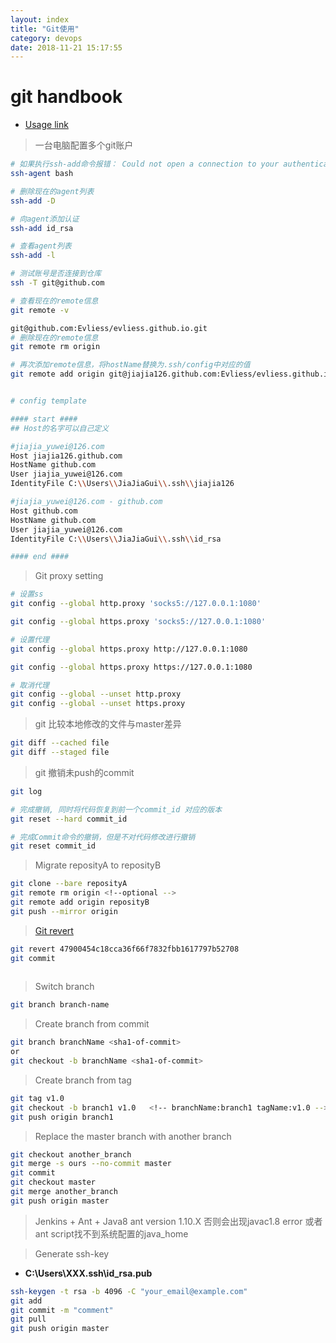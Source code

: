 ```yaml
---
layout: index
title: "Git使用"
category: devops
date: 2018-11-21 15:17:55
---
```


# git handbook

- [Usage link](http://rogerdudler.github.io/git-guide/)

> 一台电脑配置多个git账户

```bash
# 如果执行ssh-add命令报错： Could not open a connection to your authentication agent
ssh-agent bash

# 删除现在的agent列表
ssh-add -D

# 向agent添加认证
ssh-add id_rsa

# 查看agent列表
ssh-add -l

# 测试账号是否连接到仓库
ssh -T git@github.com

# 查看现在的remote信息
git remote -v

git@github.com:Evliess/evliess.github.io.git
# 删除现在的remote信息
git remote rm origin

# 再次添加remote信息，将hostName替换为.ssh/config中对应的值
git remote add origin git@jiajia126.github.com:Evliess/evliess.github.io.git


# config template

#### start #### 
## Host的名字可以自己定义

#jiajia_yuwei@126.com
Host jiajia126.github.com
HostName github.com
User jiajia_yuwei@126.com
IdentityFile C:\\Users\\JiaJiaGui\\.ssh\\jiajia126

#jiajia_yuwei@126.com - github.com
Host github.com
HostName github.com
User jiajia_yuwei@126.com
IdentityFile C:\\Users\\JiaJiaGui\\.ssh\\id_rsa

#### end #### 

```

> Git proxy setting

```bash
# 设置ss
git config --global http.proxy 'socks5://127.0.0.1:1080'

git config --global https.proxy 'socks5://127.0.0.1:1080'

# 设置代理
git config --global https.proxy http://127.0.0.1:1080

git config --global https.proxy https://127.0.0.1:1080

# 取消代理
git config --global --unset http.proxy
git config --global --unset https.proxy

```


> git 比较本地修改的文件与master差异

```bash
git diff --cached file
git diff --staged file

```

> git 撤销未push的commit

```bash
git log

# 完成撤销, 同时将代码恢复到前一个commit_id 对应的版本
git reset --hard commit_id

# 完成Commit命令的撤销，但是不对代码修改进行撤销
git reset commit_id

```
> Migrate reposityA to reposityB

```bash
git clone --bare reposityA
git remote rm origin <!--optional -->
git remote add origin reposityB
git push --mirror origin

```

> [Git revert](https://github.com/geeeeeeeeek/git-recipes/wiki/5.2-%E4%BB%A3%E7%A0%81%E5%9B%9E%E6%BB%9A%EF%BC%9AReset%E3%80%81Checkout%E3%80%81Revert%E7%9A%84%E9%80%89%E6%8B%A9)  

```bash
git revert 47900454c18cca36f66f7832fbb1617797b52708
git commit
 
```

> Switch branch

```bash
git branch branch-name
```

> Create branch from commit

```bash
git branch branchName <sha1-of-commit>
or
git checkout -b branchName <sha1-of-commit>

```

> Create branch from tag

```bash
git tag v1.0
git checkout -b branch1 v1.0   <!-- branchName:branch1 tagName:v1.0 -->
git push origin branch1

```
> Replace the master branch with another branch

```bash
git checkout another_branch
git merge -s ours --no-commit master
git commit
git checkout master
git merge another_branch
git push origin master

```

> Jenkins + Ant + Java8
ant version 1.10.X 否则会出现javac1.8 error 或者 ant script找不到系统配置的java_home  

> Generate ssh-key
- **C:\Users\XXX\.ssh\id_rsa.pub**

```bash
ssh-keygen -t rsa -b 4096 -C "your_email@example.com" 
git add 
git commit -m "comment"
git pull
git push origin master 

```